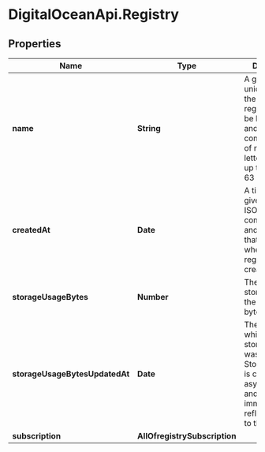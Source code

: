 # DigitalOceanApi.Registry

## Properties
Name | Type | Description | Notes
------------ | ------------- | ------------- | -------------
**name** | **String** | A globally unique name for the container registry. Must be lowercase and be composed only of numbers, letters and &#x60;-&#x60;, up to a limit of 63 characters. | [optional] 
**createdAt** | **Date** | A time value given in ISO8601 combined date and time format that represents when the registry was created. | [optional] 
**storageUsageBytes** | **Number** | The amount of storage used in the registry in bytes. | [optional] 
**storageUsageBytesUpdatedAt** | **Date** | The time at which the storage usage was updated. Storage usage is calculated asynchronously, and may not immediately reflect pushes to the registry. | [optional] 
**subscription** | **AllOfregistrySubscription** |  | [optional] 
